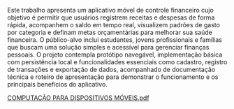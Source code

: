 Este trabalho apresenta um aplicativo móvel de controle financeiro cujo objetivo é permitir que usuários registrem receitas e despesas de forma rápida, acompanhem o saldo em tempo real, visualizem padrões de gasto por categoria e definam metas orçamentárias para melhorar sua saúde financeira. O público-alvo inclui estudantes, jovens profissionais e famílias que buscam uma solução simples e acessível para gerenciar finanças pessoais. O projeto contempla protótipo navegável, implementação básica com persistência local e funcionalidades essenciais como cadastro, registro de transações e exportação de dados, acompanhado de documentação técnica e roteiro de apresentação para demonstrar o funcionamento e os principais benefícios do aplicativo.


[COMPUTAÇÃO PARA  DISPOSITIVOS MÓVEIS.pdf](https://github.com/user-attachments/files/22994737/COMPUTACAO.PARA.DISPOSITIVOS.MOVEIS.pdf)
